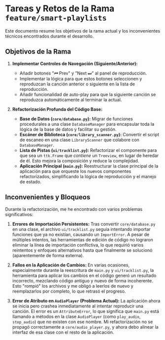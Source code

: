 # Tareas y Retos de la Rama `feature/smart-playlists`

Este documento resume los objetivos de la rama actual y los inconvenientes técnicos encontrados durante el desarrollo.

## Objetivos de la Rama

1.  **Implementar Controles de Navegación (Siguiente/Anterior):**
    *   Añadir botones "⏮ Prev" y "Next ⏭" al panel de reproducción.
    *   Implementar la lógica para que estos botones seleccionen y reproduzcan la canción anterior o siguiente en la lista de reproducción.
    *   Añadir funcionalidad de auto-play para que la siguiente canción se reproduzca automáticamente al terminar la actual.

2.  **Refactorización Profunda del Código Base:**
    *   **Base de Datos (`core/database.py`):** Migrar de funciones procedurales a una clase `DatabaseManager` para encapsular toda la lógica de la base de datos y facilitar su gestión.
    *   **Escáner de Biblioteca (`core/library_scanner.py`):** Convertir el script de escaneo en una clase `LibraryScanner` que colabore con `DatabaseManager`.
    *   **Lista de Pistas (`ui/tracklist.py`):** Refactorizar el componente para que sea un `ttk.Frame` que *contiene* un `Treeview`, en lugar de heredar de él. Esto mejora la composición y reduce la complejidad.
    *   **Aplicación Principal (`main.py`):** Reestructurar la clase principal de la aplicación para que orqueste los nuevos componentes refactorizados, simplificando la lógica de reproducción y el manejo de estado.

## Inconvenientes y Bloqueos

Durante la refactorización, me he encontrado con varios problemas significativos:

1.  **Errores de Importación Persistentes:** Tras convertir `core/database.py` en una clase, el archivo `ui/tracklist.py` seguía intentando importar funciones que ya no existían, causando un `ImportError`. A pesar de múltiples intentos, las herramientas de edición de código no lograron eliminar la línea de importación conflictiva, lo que requirió varios reintentos y enfoques alternativos hasta que finalmente se solucionó (aparentemente de forma externa).

2.  **Fallos en la Aplicación de Cambios:** En varias ocasiones, especialmente durante la reescritura de `main.py` y `ui/tracklist.py`, la herramienta para aplicar los cambios en el código generó un resultado incorrecto, mezclando código antiguo y nuevo de forma incoherente. Esto "rompió" los archivos y me obligó a leerlos de nuevo y reemplazarlos por completo, lo que retrasó el progreso.

3.  **Error de Atributo en `AudioPlayer` (Problema Actual):** La aplicación ahora se inicia pero crashea inmediatamente al intentar reproducir una canción. El error es un `AttributeError`, lo que significa que `main.py` está llamando a métodos en la clase `AudioPlayer` (como `play_audio`, `stop_audio`) que no existen con ese nombre. Mi refactorización no se propagó correctamente a `core/audio_player.py`, y ahora debo alinear la interfaz de esa clase con el resto de la aplicación. 